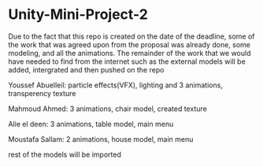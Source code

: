 # Unity-Mini-Project-2

Due to the fact that this repo is created on the date of the deadline, some of the work that was agreed upon
from the proposal was already done, some modeling, and all the animations. The remainder of the work that we would
have needed to find from the internet such as the external models will be added, intergrated and then pushed on the repo


Youssef Abuelleil: particle effects(VFX), lighting and 3 animations, transperency texture

Mahmoud Ahmed: 3 animations, chair model, created texture

Alie el deen: 3 animations, table model, main menu

Moustafa Sallam: 2 animations, house model, main menu



rest of the models will be imported